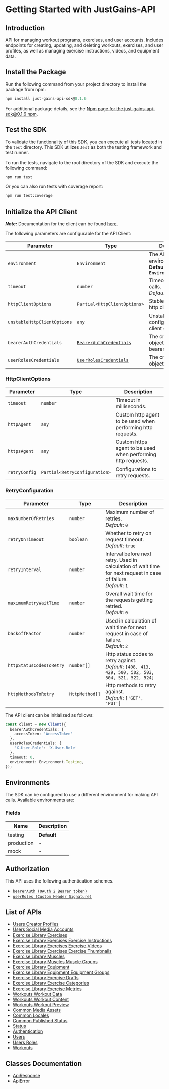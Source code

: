 
# Getting Started with JustGains-API

## Introduction

API for managing workout programs, exercises, and user accounts. Includes endpoints for creating, updating, and deleting workouts, exercises, and user profiles, as well as managing exercise instructions, videos, and equipment data.

## Install the Package

Run the following command from your project directory to install the package from npm:

```ts
npm install just-gains-api-sdk@0.1.6
```

For additional package details, see the [Npm page for the just-gains-api-sdk@0.1.6 npm](https://www.npmjs.com/package/just-gains-api-sdk/v/0.1.6).

## Test the SDK

To validate the functionality of this SDK, you can execute all tests located in the `test` directory. This SDK utilizes `Jest` as both the testing framework and test runner.

To run the tests, navigate to the root directory of the SDK and execute the following command:

```bash
npm run test
```

Or you can also run tests with coverage report:

```bash
npm run test:coverage
```

## Initialize the API Client

**_Note:_** Documentation for the client can be found [here.](https://www.github.com/JustGains/just-gains-api-js-sdk/tree/0.1.6/doc/client.md)

The following parameters are configurable for the API Client:

| Parameter | Type | Description |
|  --- | --- | --- |
| `environment` | `Environment` | The API environment. <br> **Default: `Environment.Testing`** |
| `timeout` | `number` | Timeout for API calls.<br>*Default*: `0` |
| `httpClientOptions` | `Partial<HttpClientOptions>` | Stable configurable http client options. |
| `unstableHttpClientOptions` | `any` | Unstable configurable http client options. |
| `bearerAuthCredentials` | [`BearerAuthCredentials`](https://www.github.com/JustGains/just-gains-api-js-sdk/tree/0.1.6/doc/auth/oauth-2-bearer-token.md) | The credential object for bearerAuth |
| `userRolesCredentials` | [`UserRolesCredentials`](https://www.github.com/JustGains/just-gains-api-js-sdk/tree/0.1.6/doc/auth/custom-header-signature.md) | The credential object for userRoles |

### HttpClientOptions

| Parameter | Type | Description |
|  --- | --- | --- |
| `timeout` | `number` | Timeout in milliseconds. |
| `httpAgent` | `any` | Custom http agent to be used when performing http requests. |
| `httpsAgent` | `any` | Custom https agent to be used when performing http requests. |
| `retryConfig` | `Partial<RetryConfiguration>` | Configurations to retry requests. |

### RetryConfiguration

| Parameter | Type | Description |
|  --- | --- | --- |
| `maxNumberOfRetries` | `number` | Maximum number of retries. <br> *Default*: `0` |
| `retryOnTimeout` | `boolean` | Whether to retry on request timeout. <br> *Default*: `true` |
| `retryInterval` | `number` | Interval before next retry. Used in calculation of wait time for next request in case of failure. <br> *Default*: `1` |
| `maximumRetryWaitTime` | `number` | Overall wait time for the requests getting retried. <br> *Default*: `0` |
| `backoffFactor` | `number` | Used in calculation of wait time for next request in case of failure. <br> *Default*: `2` |
| `httpStatusCodesToRetry` | `number[]` | Http status codes to retry against. <br> *Default*: `[408, 413, 429, 500, 502, 503, 504, 521, 522, 524]` |
| `httpMethodsToRetry` | `HttpMethod[]` | Http methods to retry against. <br> *Default*: `['GET', 'PUT']` |

The API client can be initialized as follows:

```ts
const client = new Client({
  bearerAuthCredentials: {
    accessToken: 'AccessToken'
  },
  userRolesCredentials: {
    'X-User-Role': 'X-User-Role'
  },
  timeout: 0,
  environment: Environment.Testing,
});
```

## Environments

The SDK can be configured to use a different environment for making API calls. Available environments are:

### Fields

| Name | Description |
|  --- | --- |
| testing | **Default** |
| production | - |
| mock | - |

## Authorization

This API uses the following authentication schemes.

* [`bearerAuth (OAuth 2 Bearer token)`](https://www.github.com/JustGains/just-gains-api-js-sdk/tree/0.1.6/doc/auth/oauth-2-bearer-token.md)
* [`userRoles (Custom Header Signature)`](https://www.github.com/JustGains/just-gains-api-js-sdk/tree/0.1.6/doc/auth/custom-header-signature.md)

## List of APIs

* [Users Creator Profiles](https://www.github.com/JustGains/just-gains-api-js-sdk/tree/0.1.6/doc/controllers/users-creator-profiles.md)
* [Users Social Media Accounts](https://www.github.com/JustGains/just-gains-api-js-sdk/tree/0.1.6/doc/controllers/users-social-media-accounts.md)
* [Exercise Library Exercises](https://www.github.com/JustGains/just-gains-api-js-sdk/tree/0.1.6/doc/controllers/exercise-library-exercises.md)
* [Exercise Library Exercises Exercise Instructions](https://www.github.com/JustGains/just-gains-api-js-sdk/tree/0.1.6/doc/controllers/exercise-library-exercises-exercise-instructions.md)
* [Exercise Library Exercises Exercise Videos](https://www.github.com/JustGains/just-gains-api-js-sdk/tree/0.1.6/doc/controllers/exercise-library-exercises-exercise-videos.md)
* [Exercise Library Exercises Exercise Thumbnails](https://www.github.com/JustGains/just-gains-api-js-sdk/tree/0.1.6/doc/controllers/exercise-library-exercises-exercise-thumbnails.md)
* [Exercise Library Muscles](https://www.github.com/JustGains/just-gains-api-js-sdk/tree/0.1.6/doc/controllers/exercise-library-muscles.md)
* [Exercise Library Muscles Muscle Groups](https://www.github.com/JustGains/just-gains-api-js-sdk/tree/0.1.6/doc/controllers/exercise-library-muscles-muscle-groups.md)
* [Exercise Library Equipment](https://www.github.com/JustGains/just-gains-api-js-sdk/tree/0.1.6/doc/controllers/exercise-library-equipment.md)
* [Exercise Library Equipment Equipment Groups](https://www.github.com/JustGains/just-gains-api-js-sdk/tree/0.1.6/doc/controllers/exercise-library-equipment-equipment-groups.md)
* [Exercise Library Exercise Drafts](https://www.github.com/JustGains/just-gains-api-js-sdk/tree/0.1.6/doc/controllers/exercise-library-exercise-drafts.md)
* [Exercise Library Exercise Categories](https://www.github.com/JustGains/just-gains-api-js-sdk/tree/0.1.6/doc/controllers/exercise-library-exercise-categories.md)
* [Exercise Library Exercise Metrics](https://www.github.com/JustGains/just-gains-api-js-sdk/tree/0.1.6/doc/controllers/exercise-library-exercise-metrics.md)
* [Workouts Workout Data](https://www.github.com/JustGains/just-gains-api-js-sdk/tree/0.1.6/doc/controllers/workouts-workout-data.md)
* [Workouts Workout Content](https://www.github.com/JustGains/just-gains-api-js-sdk/tree/0.1.6/doc/controllers/workouts-workout-content.md)
* [Workouts Workout Preview](https://www.github.com/JustGains/just-gains-api-js-sdk/tree/0.1.6/doc/controllers/workouts-workout-preview.md)
* [Common Media Assets](https://www.github.com/JustGains/just-gains-api-js-sdk/tree/0.1.6/doc/controllers/common-media-assets.md)
* [Common Locales](https://www.github.com/JustGains/just-gains-api-js-sdk/tree/0.1.6/doc/controllers/common-locales.md)
* [Common Published Status](https://www.github.com/JustGains/just-gains-api-js-sdk/tree/0.1.6/doc/controllers/common-published-status.md)
* [Status](https://www.github.com/JustGains/just-gains-api-js-sdk/tree/0.1.6/doc/controllers/status.md)
* [Authentication](https://www.github.com/JustGains/just-gains-api-js-sdk/tree/0.1.6/doc/controllers/authentication.md)
* [Users](https://www.github.com/JustGains/just-gains-api-js-sdk/tree/0.1.6/doc/controllers/users.md)
* [Users Roles](https://www.github.com/JustGains/just-gains-api-js-sdk/tree/0.1.6/doc/controllers/users-roles.md)
* [Workouts](https://www.github.com/JustGains/just-gains-api-js-sdk/tree/0.1.6/doc/controllers/workouts.md)

## Classes Documentation

* [ApiResponse](https://www.github.com/JustGains/just-gains-api-js-sdk/tree/0.1.6/doc/api-response.md)
* [ApiError](https://www.github.com/JustGains/just-gains-api-js-sdk/tree/0.1.6/doc/api-error.md)

